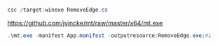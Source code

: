 ```powershell
csc /target:winexe RemoveEdge.cs
```
https://github.com/jvincke/mt/raw/master/x64/mt.exe
```powershell
.\mt.exe -manifest App.manifest -outputresource:RemoveEdge.exe;#1
```
